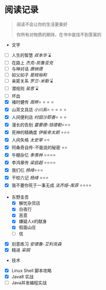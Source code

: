 # 阅读记录

> 阅读不会让你的生活更美好
>
>    你所有对物质的期待，在书中是找不到答案的
  
- 文字
 - [ ] 人生的智慧 *叔本华* :hourglass:
 - [ ] 在路上 *杰克-凯鲁亚克*
 - [ ] 与神对话 *唐纳德*
 - [ ] 如父如子 *是枝裕和*
 - [ ] 亲密关系 *罗兰-米勒* :hourglass:
 - [ ] 潜规则 *吴思* :hourglass:
 - [ ] 坏血
 - [x] 褚时健传 *周桦*:star: :star: :star: :star:
 - [x] 山茶文具店 *小川系*:star: :star: :star: :star:  :star:
 - [x] 人间便利店 *村田沙耶香*:star: :star: :star:
 - [x] 漫长的告别 *雷蒙德-钱德勒*:star::star::star: 
 - [x] 死神的精确度 *伊板幸太郎* :star::star::star:
 - [x] 人间失格 *太史宰* :star::star:
 - [x] 阿桑奇自传-不能说的秘密 :star::star:
 - [x] 牛棚杂忆 *季羡林* :star::star::star::star:
 - [x] 李鸿章传 *梁启超* :star::star::star::star:
 - [x] 我们仨 *杨绛*:star::star::star:
 - [x] 干校六记 *杨绛* :star::star::star:
 - [x] 我不要你死于一事无成 *法齐娅-库菲* :star::star::star::star:
 - 东野圭吾
    - [x] 解忧杂货店
    - [x] 白夜行
    - [x] 恶意
    - [x] 嫌疑人x的献身
    - [x] 假面山庄 
    - [ ] 信
 - [x] 刻意练习 *安德鲁-艾利克森*
 - [x] 精进 *采铜*
 
- 技术
 - [x] Linux Shell 脚本攻略
 - [x] Java8 实战
 - [ ] Java并发编程实战
